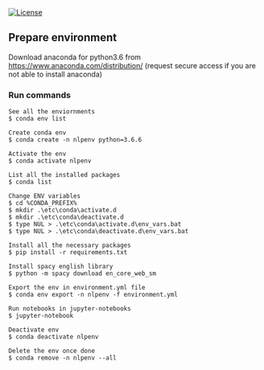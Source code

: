 [![License](http://img.shields.io/badge/license-MIT-brightgreen.svg?style=flat)](LICENSE.md)

## Prepare environment ##
Download anaconda for python3.6 from https://www.anaconda.com/distribution/ (request secure access if you are not able to install anaconda)

### Run commands ###

    See all the enviornments
    $ conda env list

    Create conda env
    $ conda create -n nlpenv python=3.6.6

    Activate the env
    $ conda activate nlpenv

    List all the installed packages
    $ conda list

    Change ENV variables
    $ cd %CONDA_PREFIX%
    $ mkdir .\etc\conda\activate.d
    $ mkdir .\etc\conda\deactivate.d
    $ type NUL > .\etc\conda\activate.d\env_vars.bat
    $ type NUL > .\etc\conda\deactivate.d\env_vars.bat

    Install all the necessary packages
    $ pip install -r requirements.txt

    Install spacy english library
    $ python -m spacy download en_core_web_sm
    
    Export the env in environment.yml file
    $ conda env export -n nlpenv -f environment.yml
    
    Run notebooks in jupyter-notebooks
    $ jupyter-notebook

    Deactivate env
    $ conda deactivate nlpenv

    Delete the env once done
    $ conda remove -n nlpenv --all
